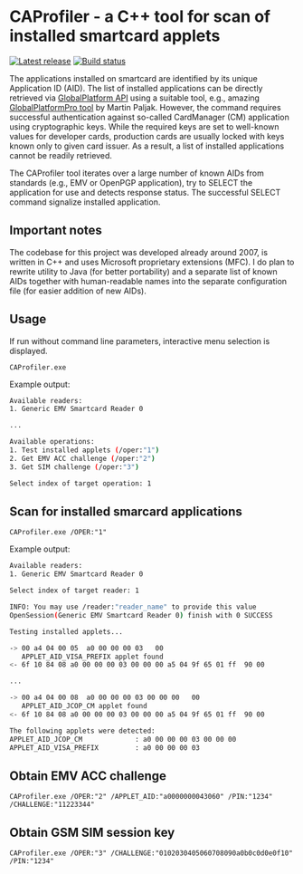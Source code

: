 CAProfiler - a C++ tool for scan of installed smartcard applets 
=======
[![Latest release](https://img.shields.io/github/release/petrs/CAProfiler.svg)](https://github.com/petrs/CAProfiler/releases/latest)
[![Build status](https://ci.appveyor.com/api/projects/status/4a953152ftvd044a?svg=true)](https://ci.appveyor.com/project/petrs/CAProfiler)

The applications installed on smartcard are identified by its unique Application ID (AID). The list of installed applications can be directly retrieved via [GlobalPlatform API](https://globalplatform.org/) using a suitable tool, e.g., amazing [GlobalPlatformPro tool](https://github.com/martinpaljak/GlobalPlatformPro) by Martin Paljak. However, the command requires successful authentication against so-called CardManager (CM) application using cryptographic keys. While the required keys are set to well-known values for developer cards, production cards are usually locked with keys known only to given card issuer. As a result, a list of installed applications cannot be readily retrieved.

The CAProfiler tool iterates over a large number of known AIDs from standards (e.g., EMV or OpenPGP application), try to SELECT the application for use and detects response status. The successful SELECT command signalize installed application.

## Important notes
The codebase for this project was developed already around 2007, is written in C++ and uses Microsoft proprietary extensions (MFC). I do plan to rewrite utility to Java (for better portability) and a separate list of known AIDs together with human-readable names into the separate configuration file (for easier addition of new AIDs).

##  Usage
If run without command line parameters, interactive menu selection is displayed.
```
CAProfiler.exe 
```

Example output:
```bash
Available readers:
1. Generic EMV Smartcard Reader 0

...

Available operations:
1. Test installed applets (/oper:"1")
2. Get EMV ACC challenge (/oper:"2")
3. Get SIM challenge (/oper:"3")

Select index of target operation: 1
```


## Scan for installed smarcard applications
```
CAProfiler.exe /OPER:"1"
```

Example output:
```bash
Available readers:
1. Generic EMV Smartcard Reader 0

Select index of target reader: 1

INFO: You may use /reader:"reader_name" to provide this value
OpenSession(Generic EMV Smartcard Reader 0) finish with 0 SUCCESS

Testing installed applets...

-> 00 a4 04 00 05  a0 00 00 00 03   00
   APPLET_AID_VISA_PREFIX applet found
<- 6f 10 84 08 a0 00 00 00 03 00 00 00 a5 04 9f 65 01 ff  90 00

...

-> 00 a4 04 00 08  a0 00 00 00 03 00 00 00   00
   APPLET_AID_JCOP_CM applet found
<- 6f 10 84 08 a0 00 00 00 03 00 00 00 a5 04 9f 65 01 ff  90 00

The following applets were detected:
APPLET_AID_JCOP_CM             : a0 00 00 00 03 00 00 00
APPLET_AID_VISA_PREFIX         : a0 00 00 00 03
```

## Obtain EMV ACC challenge

```
CAProfiler.exe /OPER:"2" /APPLET_AID:"a0000000043060" /PIN:"1234" /CHALLENGE:"11223344"
```

## Obtain GSM SIM session key
```
CAProfiler.exe /OPER:"3" /CHALLENGE:"0102030405060708090a0b0c0d0e0f10" /PIN:"1234"
```

